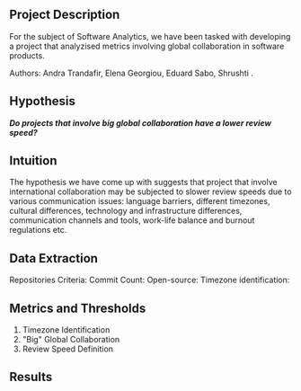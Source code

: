 
## Project Description
For the subject of Software Analytics, we have been tasked with developing a project that analyzised metrics involving global collaboration in software products.

Authors: Andra Trandafir, Elena Georgiou, Eduard Sabo, Shrushti . 

## Hypothesis
***Do projects that involve big global collaboration have a lower review speed?***

## Intuition
The hypothesis we have come up with suggests that project that involve international collaboration may be subjected to slower review speeds due to various communication issues: language barriers, different timezones, cultural differences, technology and infrastructure differences, communication channels and tools, work-life balance and burnout regulations etc. 

## Data Extraction
Repositories Criteria: 
Commit Count:
Open-source:
Timezone identification:

## Metrics and Thresholds
1. Timezone Identification
2. "Big" Global Collaboration
3. Review Speed Definition

## Results
